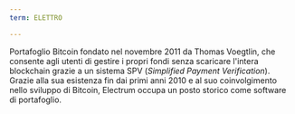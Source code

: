 ```yaml
---
term: ELETTRO

---
```

Portafoglio Bitcoin fondato nel novembre 2011 da Thomas Voegtlin, che consente agli utenti di gestire i propri fondi senza scaricare l'intera blockchain grazie a un sistema SPV (*Simplified Payment Verification*). Grazie alla sua esistenza fin dai primi anni 2010 e al suo coinvolgimento nello sviluppo di Bitcoin, Electrum occupa un posto storico come software di portafoglio.